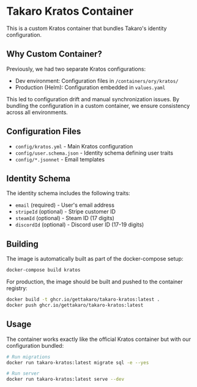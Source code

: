 # Takaro Kratos Container

This is a custom Kratos container that bundles Takaro's identity configuration.

## Why Custom Container?

Previously, we had two separate Kratos configurations:
- Dev environment: Configuration files in `/containers/ory/kratos/`
- Production (Helm): Configuration embedded in `values.yaml`

This led to configuration drift and manual synchronization issues. By bundling the configuration in a custom container, we ensure consistency across all environments.

## Configuration Files

- `config/kratos.yml` - Main Kratos configuration
- `config/user.schema.json` - Identity schema defining user traits
- `config/*.jsonnet` - Email templates

## Identity Schema

The identity schema includes the following traits:
- `email` (required) - User's email address
- `stripeId` (optional) - Stripe customer ID
- `steamId` (optional) - Steam ID (17 digits)
- `discordId` (optional) - Discord user ID (17-19 digits)

## Building

The image is automatically built as part of the docker-compose setup:

```bash
docker-compose build kratos
```

For production, the image should be built and pushed to the container registry:

```bash
docker build -t ghcr.io/gettakaro/takaro-kratos:latest .
docker push ghcr.io/gettakaro/takaro-kratos:latest
```

## Usage

The container works exactly like the official Kratos container but with our configuration bundled:

```bash
# Run migrations
docker run takaro-kratos:latest migrate sql -e --yes

# Run server
docker run takaro-kratos:latest serve --dev
```